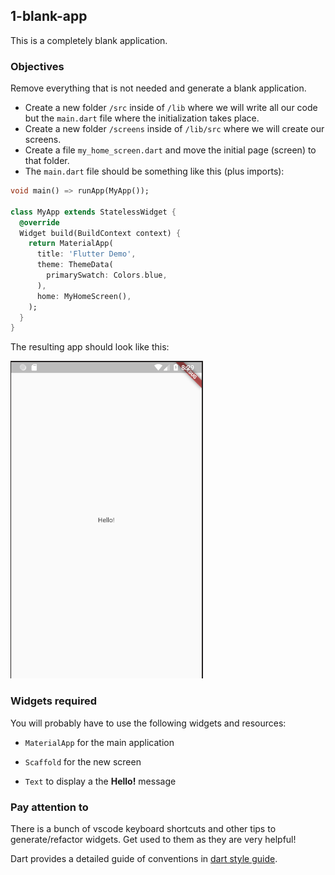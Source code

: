 ## 1-blank-app

This is a completely blank application.

### Objectives

Remove everything that is not needed and generate a blank application.

- Create a new folder `/src` inside of `/lib` where we will write all our code but the `main.dart` file where the initialization takes place.
- Create a new folder `/screens` inside of `/lib/src` where we will create our screens.
- Create a file `my_home_screen.dart` and move the initial page (screen) to that folder.
- The `main.dart` file should be something like this (plus imports):

```dart
void main() => runApp(MyApp());

class MyApp extends StatelessWidget {
  @override
  Widget build(BuildContext context) {
    return MaterialApp(
      title: 'Flutter Demo',
      theme: ThemeData(
        primarySwatch: Colors.blue,
      ),
      home: MyHomeScreen(),
    );
  }
}
```

The resulting app should look like this:

![blank-app](../images/1-blank-app.png)

### Widgets required

You will probably have to use the following widgets and resources:

- `MaterialApp` for the main application

- `Scaffold` for the new screen

- `Text` to display a the **Hello!** message

### Pay attention to

There is a bunch of vscode keyboard shortcuts and other tips to generate/refactor widgets. Get used to them as they are very helpful!

Dart provides a detailed guide of conventions in [dart style guide](https://www.dartlang.org/guides/language/effective-dart/style).

